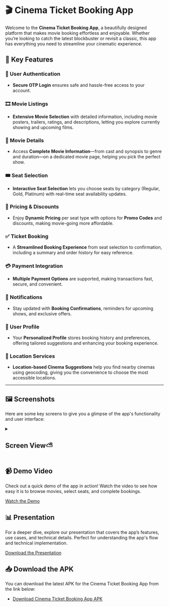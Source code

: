 # 🎬 Cinema Ticket Booking App

Welcome to the **Cinema Ticket Booking App**, a beautifully designed platform that makes movie booking effortless and enjoyable. Whether you’re looking to catch the latest blockbuster or revisit a classic, this app has everything you need to streamline your cinematic experience.

## 🌟 Key Features

### 🔐 User Authentication
- **Secure OTP Login** ensures safe and hassle-free access to your account.

### 🎞️ Movie Listings
- **Extensive Movie Selection** with detailed information, including movie posters, trailers, ratings, and descriptions, letting you explore currently showing and upcoming films.

### 📝 Movie Details
- Access **Complete Movie Information**—from cast and synopsis to genre and duration—on a dedicated movie page, helping you pick the perfect show.

### 🎟️ Seat Selection
- **Interactive Seat Selection** lets you choose seats by category (Regular, Gold, Platinum) with real-time seat availability updates.

### 💸 Pricing & Discounts
- Enjoy **Dynamic Pricing** per seat type with options for **Promo Codes** and discounts, making movie-going more affordable.

### ✅ Ticket Booking
- A **Streamlined Booking Experience** from seat selection to confirmation, including a summary and order history for easy reference.

### 💳 Payment Integration
- **Multiple Payment Options** are supported, making transactions fast, secure, and convenient.

### 🔔 Notifications
- Stay updated with **Booking Confirmations**, reminders for upcoming shows, and exclusive offers.

### 👤 User Profile
- Your **Personalized Profile** stores booking history and preferences, offering tailored suggestions and enhancing your booking experience.

### 📍 Location Services
- **Location-based Cinema Suggestions** help you find nearby cinemas using geocoding, giving you the convenience to choose the most accessible locations.

---



## 🖼️ Screenshots

Here are some key screens to give you a glimpse of the app's functionality and user interface:

<details> 
  <summary><h2>Screen View⛅</h2></summary>
  <p>
     <img src='https://github.com/user-attachments/assets/6ec6f078-5ce3-48ca-9c3f-52f233009326' width=180> &nbsp;&nbsp;&nbsp;&nbsp;
     <img src='https://github.com/user-attachments/assets/3b0c1252-4a2e-47dc-965b-40a49ad430fd' width=180> &nbsp;&nbsp;&nbsp;&nbsp;
     <img src='https://github.com/user-attachments/assets/8a1bf880-f392-42d0-a690-8aae142465d9' width=180> &nbsp;&nbsp;&nbsp;&nbsp;
     <img src='https://github.com/user-attachments/assets/ebe6b98b-eab4-47c6-9c89-44ada0d9f139' width=180> &nbsp;&nbsp;&nbsp;&nbsp;
     <img src='https://github.com/user-attachments/assets/0329194a-cc0b-47ce-abb2-ac3b055c6937' width=180> &nbsp;&nbsp;&nbsp;&nbsp;
     <img src='https://github.com/user-attachments/assets/a6832138-c820-43c4-99f1-a93d6200df02' width=180> &nbsp;&nbsp;&nbsp;&nbsp;
     <img src='https://github.com/user-attachments/assets/15f0f4cb-7a36-4676-91e0-5a12036179cf' width=180> &nbsp;&nbsp;&nbsp;&nbsp;
     <img src='https://github.com/user-attachments/assets/40d0ab17-2156-4cc2-9697-04a427601ab2' width=180> &nbsp;&nbsp;&nbsp;&nbsp;
     <img src='https://github.com/user-attachments/assets/07171c1f-6bc7-4fad-8b69-cf74965c5bfb' width=180> &nbsp;&nbsp;&nbsp;&nbsp;
     <img src='https://github.com/user-attachments/assets/73fb1f9f-4318-4c73-853a-447947a8f256' width=180> &nbsp;&nbsp;&nbsp;&nbsp;
     <img src='https://github.com/user-attachments/assets/7b431263-ab9b-4e7f-b42b-d5646a36cf3b' width=180> &nbsp;&nbsp;&nbsp;&nbsp;
     <img src='https://github.com/user-attachments/assets/f9b7b1be-c23f-453d-ab40-c0fc6d0b1569' width=180> &nbsp;&nbsp;&nbsp;&nbsp;
     <img src='https://github.com/user-attachments/assets/7e7f1a52-61d8-4992-9e17-ce7f029e3811' width=180> &nbsp;&nbsp;&nbsp;&nbsp;
     <img src='https://github.com/user-attachments/assets/849b393d-44be-4df5-823a-185d8a1b4891' width=180> &nbsp;&nbsp;&nbsp;&nbsp;
     <img src='https://github.com/user-attachments/assets/6403ccea-c6a9-4b27-8c71-571e277fe911' width=180> &nbsp;&nbsp;&nbsp;&nbsp;
  </p>
</details>

## 📹 Demo Video

Check out a quick demo of the app in action! Watch the video to see how easy it is to browse movies, select seats, and complete bookings.

[Watch the Demo](https://drive.google.com/file/d/12-ZblhQ_oRAGaE9-6D0hCCptEXnf7W4m/view?usp=sharing) 

## 📊 Presentation

For a deeper dive, explore our presentation that covers the app’s features, use cases, and technical details. Perfect for understanding the app's flow and technical implementation.

[Download the Presentation](https://thecodershub-my.sharepoint.com/:p:/g/personal/akshar_patel_thecodershub_in/EY6oEh9xvPFFpSsRWHntsVcB17bpkYp2jfKkfAQ9sODQ6w?e=SdeNUA)


## 📥 Download the APK

You can download the latest APK for the Cinema Ticket Booking App from the link below:

- [Download Cinema Ticket Booking App APK](https://drive.google.com/file/d/1WXLmJ4HSNmIPyVbDcDjA4kGejM1HnMVP/view?usp=sharing)

